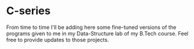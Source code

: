 # C-series
From time to time I'll be adding here some fine-tuned versions of the programs given to me in my Data-Structure lab of my B.Tech course.
Feel free to provide updates to those projects.
